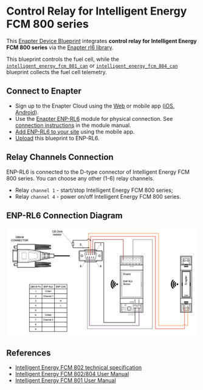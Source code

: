 # Control Relay for Intelligent Energy FCM 800 series

This [Enapter Device Blueprint](https://go.enapter.com/marketplace-readme) integrates **control relay for Intelligent Energy FCM 800 series** via the [Enapter rl6 library](https://go.enapter.com/developers-enapter-rl6).

This blueprint controls the fuel cell, while the [`intelligent_energy_fcm_801_can`](../intelligent_energy_fcm_801_can) or [`intelligent_energy_fcm_804_can`](../intelligent_energy_fcm_804_can) blueprint collects the fuel cell telemetry.

## Connect to Enapter

- Sign up to the Enapter Cloud using the [Web](https://cloud.enapter.com/) or mobile app ([iOS](https://apps.apple.com/app/id1388329910), [Android](https://play.google.com/store/apps/details?id=com.enapter&hl=en)).
- Use the [Enapter ENP-RL6](https://go.enapter.com/handbook-enp-rl6) module for physical connection. See [connection instructions](https://go.enapter.com/handbook-enp-rl6-conn) in the module manual.
- [Add ENP-RL6 to your site](https://go.enapter.com/handbook-mobile-app) using the mobile app.
- [Upload](https://go.enapter.com/developers-upload-blueprint) this blueprint to ENP-RL6.

## Relay Channels Connection

ENP-RL6 is connected to the D-type connector of Intelligent Energy FCM 800 series. You can choose any other (1-6) relay channels.

- Relay `channel 1` - start/stop Intelligent Energy FCM 800 series;
- Relay `channel 4` - power on/off Intelligent Energy FCM 800 series.

## ENP-RL6 Connection Diagram

<p align="left"><img height="auto" width="800" src=".assets/IE_FC_connection.png"></p>

## References

- [Intelligent Energy FCM 802 technical specification](https://go.enapter.com/intelligent-energy-fcm802-spec)
- [Intelligent Energy FCM 802/804 User Manual](https://go.enapter.com/intelligent-energy-user-manual)
- [Intelligent Energy FCM 801 User Manual](https://go.enapter.com/intelligent-energy-fcm801-user-manual)
